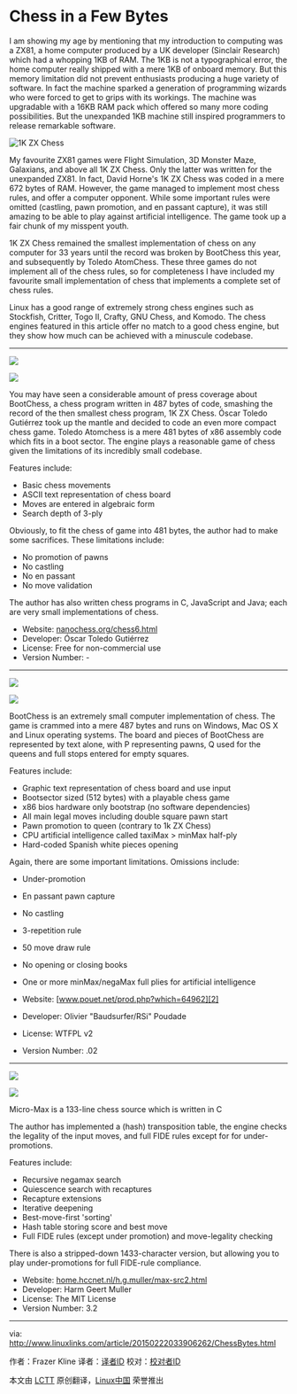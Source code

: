 Chess in a Few Bytes
================================================================================
I am showing my age by mentioning that my introduction to computing was a ZX81, a home computer produced by a UK developer (Sinclair Research) which had a whopping 1KB of RAM. The 1KB is not a typographical error, the home computer really shipped with a mere 1KB of onboard memory. But this memory limitation did not prevent enthusiasts producing a huge variety of software. In fact the machine sparked a generation of programming wizards who were forced to get to grips with its workings. The machine was upgradable with a 16KB RAM pack which offered so many more coding possibilities. But the unexpanded 1KB machine still inspired programmers to release remarkable software.

![1K ZX Chess ](http://www.linuxlinks.com/portal/content2/reviews/Games2/1KZXChess.jpg)

My favourite ZX81 games were Flight Simulation, 3D Monster Maze, Galaxians, and above all 1K ZX Chess. Only the latter was written for the unexpanded ZX81. In fact, David Horne's 1K ZX Chess was coded in a mere 672 bytes of RAM. However, the game managed to implement most chess rules, and offer a computer opponent. While some important rules were omitted (castling, pawn promotion, and en passant capture), it was still amazing to be able to play against artificial intelligence. The game took up a fair chunk of my misspent youth.

1K ZX Chess remained the smallest implementation of chess on any computer for 33 years until the record was broken by BootChess this year, and subsequently by Toledo AtomChess. These three games do not implement all of the chess rules, so for completeness I have included my favourite small implementation of chess that implements a complete set of chess rules.

Linux has a good range of extremely strong chess engines such as Stockfish, Critter, Togo II, Crafty, GNU Chess, and Komodo. The chess engines featured in this article offer no match to a good chess engine, but they show how much can be achieved with a minuscule codebase.

----------

![](http://www.linuxlinks.com/portal/content2/png/ToledoAtomchess.png)

![](http://www.linuxlinks.com/portal/content/reviews/Games2/Screenshot-Toledo.png)

You may have seen a considerable amount of press coverage about BootChess, a chess program written in 487 bytes of code, smashing the record of the then smallest chess program, 1K ZX Chess. Óscar Toledo Gutiérrez took up the mantle and decided to code an even more compact chess game. Toledo Atomchess is a mere 481 bytes of x86 assembly code which fits in a boot sector. The engine plays a reasonable game of chess given the limitations of its incredibly small codebase.

Features include:

- Basic chess movements
- ASCII text representation of chess board
- Moves are entered in algebraic form
- Search depth of 3-ply

Obviously, to fit the chess of game into 481 bytes, the author had to make some sacrifices. These limitations include:

- No promotion of pawns
- No castling
- No en passant
- No move validation

The author has also written chess programs in C, JavaScript and Java; each are very small implementations of chess.

- Website: [nanochess.org/chess6.html][1]
- Developer: Óscar Toledo Gutiérrez
- License: Free for non-commercial use
- Version Number: -

----------

![](http://www.linuxlinks.com/portal/content2/png/BootChess.png)

![](http://www.linuxlinks.com/portal/content/reviews/Games2/Screenshot-BootChess.png)

BootChess is an extremely small computer implementation of chess. The game is crammed into a mere 487 bytes and runs on Windows, Mac OS X and Linux operating systems. The board and pieces of BootChess are represented by text alone, with P representing pawns, Q used for the queens and full stops entered for empty squares.

Features include:

- Graphic text representation of chess board and use input
- Bootsector sized (512 bytes) with a playable chess game
- x86 bios hardware only bootstrap (no software dependencies)
- All main legal moves including double square pawn start
- Pawn promotion to queen (contrary to 1k ZX Chess)
- CPU artificial intelligence called taxiMax > minMax half-ply
- Hard-coded Spanish white pieces opening

Again, there are some important limitations. Omissions include:

- Under-promotion
- En passant pawn capture
- No castling
- 3-repetition rule
- 50 move draw rule
- No opening or closing books
- One or more minMax/negaMax full plies for artificial intelligence

- Website: [www.pouet.net/prod.php?which=64962][2]
- Developer: Olivier "Baudsurfer/RSi" Poudade
- License: WTFPL v2
- Version Number: .02

----------

![](http://www.linuxlinks.com/portal/content2/png/Micro-Max.png)

![](http://www.linuxlinks.com/portal/content/reviews/Games2/Screenshot-Micro-Max.png)

Micro-Max is a 133-line chess source which is written in C

The author has implemented a (hash) transposition table, the engine checks the legality of the input moves, and full FIDE rules except for for under-promotions.

Features include:

- Recursive negamax search
- Quiescence search with recaptures
- Recapture extensions
- Iterative deepening
- Best-move-first 'sorting'
- Hash table storing score and best move
- Full FIDE rules (except under promotion) and move-legality checking

There is also a stripped-down 1433-character version, but allowing you to play under-promotions for full FIDE-rule compliance.

- Website: [home.hccnet.nl/h.g.muller/max-src2.html][3]
- Developer: Harm Geert Muller
- License: The MIT License
- Version Number: 3.2

--------------------------------------------------------------------------------

via: http://www.linuxlinks.com/article/20150222033906262/ChessBytes.html

作者：Frazer Kline
译者：[译者ID](https://github.com/译者ID)
校对：[校对者ID](https://github.com/校对者ID)

本文由 [LCTT](https://github.com/LCTT/TranslateProject) 原创翻译，[Linux中国](http://linux.cn/) 荣誉推出

[1]:http://nanochess.org/chess6.html
[2]:http://www.pouet.net/prod.php?which=64962
[3]:http://home.hccnet.nl/h.g.muller/max-src2.html